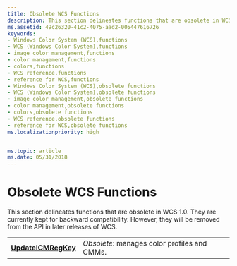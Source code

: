 ```yaml
---
title: Obsolete WCS Functions
description: This section delineates functions that are obsolete in WCS 1.0. They are currently kept for backward compatibility. However, they will be removed from the API in later releases of WCS.
ms.assetid: 49c26320-41c2-4075-aad2-005447616726
keywords:
- Windows Color System (WCS),functions
- WCS (Windows Color System),functions
- image color management,functions
- color management,functions
- colors,functions
- WCS reference,functions
- reference for WCS,functions
- Windows Color System (WCS),obsolete functions
- WCS (Windows Color System),obsolete functions
- image color management,obsolete functions
- color management,obsolete functions
- colors,obsolete functions
- WCS reference,obsolete functions
- reference for WCS,obsolete functions
ms.localizationpriority: high


ms.topic: article
ms.date: 05/31/2018
---
```


# Obsolete WCS Functions

This section delineates functions that are obsolete in WCS 1.0. They are currently kept for backward compatibility. However, they will be removed from the API in later releases of WCS.



|                                            |                                              |
|--------------------------------------------|----------------------------------------------|
| [**UpdateICMRegKey**](/windows/desktop/api/Wingdi/nf-wingdi-updateicmregkeya) | *Obsolete*: manages color profiles and CMMs. |



 

 

 




